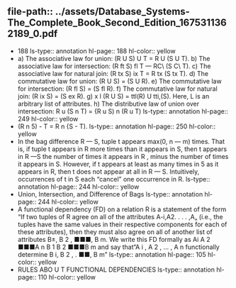 file-path:: ../assets/Database_Systems-The_Complete_Book_Second_Edition_1675311362189_0.pdf
-
- 188
  ls-type:: annotation
  hl-page:: 188
  hl-color:: yellow
- a) The associative law for union: (R U S) U T = R U (S U T). b) The associative law for intersection: (R ft S) fl T — RC\ (S C\ T). c) The associative law for natural join: (R tx S) ix T = R tx (S tx T). d) The commutative law for union: (R U S) = (S U R). e) The commutative law for intersection: (R fl S) = (S fl R). f) The commutative law for natural join: (R ix S) = (S ex R). g) x l (R U S) = ttl(R) U tti,(S). Here, L is an arbitrary list of attributes. h) The distributive law of union over intersection: R u (S n T) = {R u S) n (R u T)
  ls-type:: annotation
  hl-page:: 249
  hl-color:: yellow
- (R n 5) - T = R n {S - T).
  ls-type:: annotation
  hl-page:: 250
  hl-color:: yellow
- In the bag difference R — S, tuple t appears max(0, n — m) times. That is, if tuple t appears in R more times than it appears in S, then t appears in R —S the number of times it appears in R , minus the number of times it appears in S. However, if t appears at least as many times in 5 as it appears in R, then t does not appear at all in R — S. Intuitively, occurrences of t in S each “cancel” one occurrence in R.
  ls-type:: annotation
  hl-page:: 244
  hl-color:: yellow
- Union, Intersection, and Difference of Bags
  ls-type:: annotation
  hl-page:: 244
  hl-color:: yellow
- A functional dependency (FD) on a relation R is a statement of the form “If two tuples of R agree on all of the attributes A-i,A2. . . . ,A„ (i.e., the tuples have the same values in their respective components for each of these attributes), then they must also agree on all of another list of attributes B±, B 2 , ■■■, B m. We write this FD formally as Ai A 2 ■■■A n B 1 B 2 ■■■B m and say that“A i , A 2 , ... , A n functionally determine B i, B 2 , . ■■, B m”
  ls-type:: annotation
  hl-page:: 105
  hl-color:: yellow
- RULES ABO U T FUNCTIONAL DEPENDENCIES
  ls-type:: annotation
  hl-page:: 110
  hl-color:: yellow